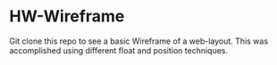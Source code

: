 # HW-Wireframe

Git clone this repo to see a basic Wireframe of a web-layout.
This was accomplished using different float and position techniques.
